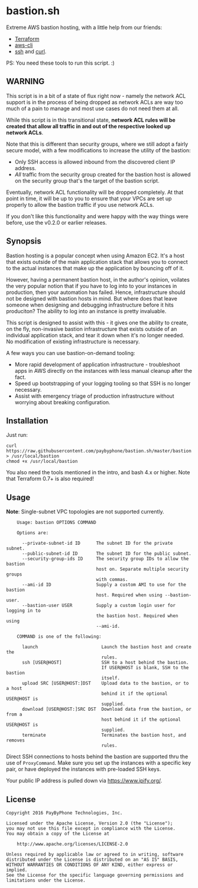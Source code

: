 bastion.sh
===========

Extreme AWS bastion hosting, with a little help from our friends:

 * [Terraform][1]
 * [aws-cli][2]
 * [ssh][3] and [curl][4].

PS: You need these tools to run this script. :)

## WARNING

This script is in a bit of a state of flux right now - namely the network ACL
support is in the process of being dropped as network ACLs are way too much of a
pain to manage and most use cases do not need them at all.

While this script is in this transitional state, **network ACL rules will be
created that allow all traffic in and out of the respective looked up network
ACLs**.

Note that this is different than security groups, where we still adopt a fairly
secure model, with a few modifications to increase the utility of the bastion:

 * Only SSH access is allowed inbound from the discovered client IP address.
 * *All* traffic from the security group created for the bastion host is allowed
   on the security group that's the target of the bastion script.

Eventually, network ACL functionality will be dropped completely. At that point
in time, it will be up to you to ensure that your VPCs are set up properly to
allow the bastion traffic if you use network ACLs.

If you don't like this functionality and were happy with the way things were
before, use the v0.2.0 or earlier releases.

## Synopsis

Bastion hosting is a popular concept when using Amazon EC2. It's a host that
exists outside of the main application stack that allows you to connect to the
actual instances that make up the application by bouncing off of it.

However, having a permanent bastion host, in the author's opinion, voilates the
very popular notion that if you have to log into to your instances in
production, then your automation has failed. Hence, infrastructure should not be
designed with bastion hosts in mind. But where does that leave someone when
designing and debugging infrastructure before it hits produciton? The ability to
log into an instance is pretty invaluable.

This script is designed to assist with this - it gives one the ability to
create, on the fly, non-invasive bastion infrastructure that exists outside of
an individual application stack, and tear it down when it's no longer needed.
No modification of existing infrastructure is necessary.

A few ways you can use bastion-on-demand tooling:

 * More rapid development of application infrastructure - troubleshoot apps in
   AWS directly on the instances with less manual cleanup after the fact.
 * Speed up bootstrapping of your logging tooling so that SSH is no longer
   necessary.
 * Assist with emergency triage of production infrastructure without worrying
   about breaking configuration.

## Installation

Just run:

```
curl https://raw.githubusercontent.com/paybyphone/bastion.sh/master/bastion > /usr/local/bastion
chmod +x /usr/local/bastion
```

You also need the tools mentioned in the intro, and bash 4.x or higher. Note
that Terraform 0.7+ is also required!

## Usage

**Note**: Single-subnet VPC topologies are not supported currently.

```
    Usage: bastion OPTIONS COMMAND

    Options are:

      --private-subnet-id ID      The subnet ID for the private subnet.
      --public-subnet-id ID       The subnet ID for the public subnet.
      --security-group-ids ID     The security group IDs to allow the bastion
                                  host on. Separate multiple security groups
                                  with commas.
      --ami-id ID                 Supply a custom AMI to use for the bastion
                                  host. Required when using --bastion-user.
      --bastion-user USER         Supply a custom login user for logging in to
                                  the bastion host. Required when using
                                  --ami-id.

    COMMAND is one of the following:

      launch                        Launch the bastion host and create the
                                    rules.
      ssh [USER@HOST]               SSH to a host behind the bastion.
                                    If USER@HOST is blank, SSH to the bastion
                                    itself.
      upload SRC [USER@HOST:]DST    Upload data to the bastion, or to a host
                                    behind it if the optional USER@HOST is
                                    supplied.
      download [USER@HOST:]SRC DST  Download data from the bastion, or from a
                                    host behind it if the optional USER@HOST is
                                    supplied.
      terminate                     Terminates the bastion host, and removes
                                    rules.

```

Direct SSH connections to hosts behind the bastion are supported thru the use of
`ProxyCommand`. Make sure you set up the instances with a specific key pair, or
have deployed the instances with pre-loaded SSH keys.

Your public IP address is pulled down via https://www.ipify.org/.

## License

```
Copyright 2016 PayByPhone Technologies, Inc.

Licensed under the Apache License, Version 2.0 (the "License");
you may not use this file except in compliance with the License.
You may obtain a copy of the License at

    http://www.apache.org/licenses/LICENSE-2.0

Unless required by applicable law or agreed to in writing, software
distributed under the License is distributed on an "AS IS" BASIS,
WITHOUT WARRANTIES OR CONDITIONS OF ANY KIND, either express or implied.
See the License for the specific language governing permissions and
limitations under the License.
```

[1]: https://terraform.io
[2]: https://github.com/aws/aws-cli
[3]: http://www.openssh.com/
[4]: https://curl.haxx.se/

